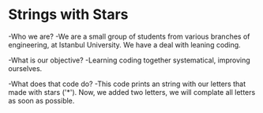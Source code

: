 # Strings with Stars

-Who we are?
-We are a small group of students from various branches of engineering, at Istanbul University. We have a deal with leaning coding.

-What is our objective?
-Learning coding together systematical, improving ourselves.

-What does that code do?
-This code prints an string with our letters that made with stars ('*'). Now, we added two letters, we will complate all letters as soon as possible.

